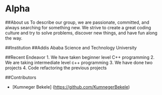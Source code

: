 # Alpha

##About us
To describe our group, we are passionate, committed, and always searching for something new. We strive to create a great coding culture and try to solve problems, discover new things, and have fun along the way.

##Institution
##Addis Ababa Science and Technology University

##Recent Endeavor 
        1. We have taken beginner level C++ programming
        2. We are taking intermediate level c++ programming
        3. We have done two projects
        4. Code refactoring the previous projects

##Contributors
* [Kumneger Bekele]
(https://github.com/KumnegerBekele)
